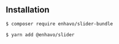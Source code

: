 ## Installation

```bash
$ composer require enhavo/slider-bundle
```

```bash
$ yarn add @enhavo/slider
```
